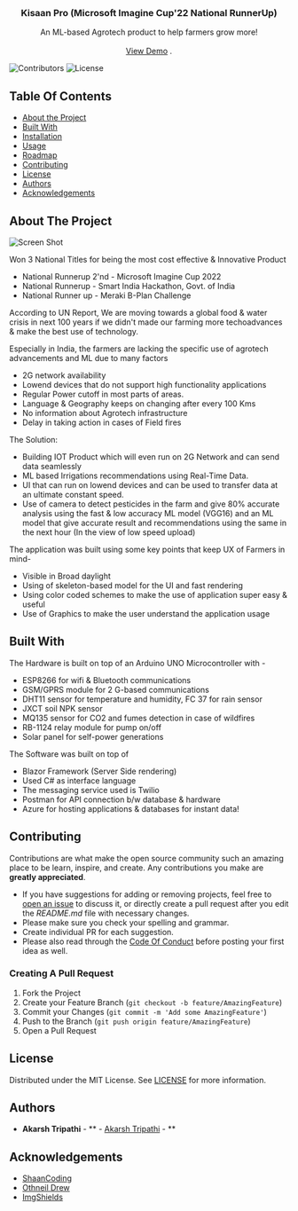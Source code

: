 <br/>
<p align="center">
  <h3 align="center">Kisaan Pro 
(Microsoft Imagine Cup'22 National RunnerUp)</h3>

  <p align="center">
    An ML-based Agrotech product to help farmers grow more!  
    <br/>
    <br/>
    <a href="https://github.com/akarsh-tripathi/Team_KisaanPro">View Demo</a>
    .
  </p>
</p>

![Contributors](https://img.shields.io/github/contributors/akarsh-tripathi/Team_KisaanPro?color=dark-green) ![License](https://img.shields.io/github/license/akarsh-tripathi/Team_KisaanPro) 

## Table Of Contents

* [About the Project](#about-the-project)
* [Built With](#built-with)
* [Installation](#installation)
* [Usage](#usage)
* [Roadmap](#roadmap)
* [Contributing](#contributing)
* [License](#license)
* [Authors](#authors)
* [Acknowledgements](#acknowledgements)

## About The Project

![Screen Shot](images/screenshot.png)

Won 3 National Titles for being the most cost effective & Innovative Product 

* National Runnerup 2'nd - Microsoft Imagine Cup 2022
* National Runnerup - Smart India Hackathon, Govt. of India 
* National Runner up - Meraki B-Plan Challenge

According to UN Report, We are moving towards a global food & water crisis in next 100 years if we didn't made our farming more techoadvances & make the best use of technology. 

Especially in India, the farmers are lacking the specific use of agrotech advancements and ML due to many factors
* 2G network availability 
* Lowend devices that do not support high functionality applications 
* Regular Power cutoff in most parts of areas.
* Language & Geography keeps on changing after every 100 Kms 
* No information about Agrotech infrastructure
* Delay in taking action in cases of Field fires 


The Solution:

* Building IOT Product which will even run on 2G Network and can send data seamlessly 
* ML based Irrigations recommendations using Real-Time Data.
* UI that can run on lowend devices and can be used to transfer data at an ultimate constant speed.
* Use of camera to detect pesticides in the farm and give 80% accurate analysis using the fast & low accuracy ML model (VGG16) and an ML model that give accurate result and recommendations using the same in the next hour (In the view of low speed upload)


The application was built using some key points that keep UX of Farmers in mind-
* Visible in Broad daylight 
* Using of skeleton-based model for the UI and fast rendering
* Using color coded schemes to make the use of application super easy & useful
* Use of Graphics to make the user understand the application usage


## Built With

The Hardware is built on top of an Arduino UNO Microcontroller with - 
* ESP8266 for wifi & Bluetooth communications 
* GSM/GPRS module for 2 G-based communications 
*  DHT11 sensor for temperature and humidity, FC 37 for rain sensor
* JXCT soil NPK sensor 
* MQ135 sensor for CO2 and fumes detection in case of wildfires
* ‎RB-1124 relay module for pump on/off
* Solar panel for self-power generations 

The Software was built on top of 
* Blazor Framework (Server Side rendering)
* Used C# as interface language
* The messaging service used is Twilio 
* Postman for API connection b/w database & hardware 
* Azure for hosting applications & databases for instant data!


## Contributing

Contributions are what make the open source community such an amazing place to be learn, inspire, and create. Any contributions you make are **greatly appreciated**.
* If you have suggestions for adding or removing projects, feel free to [open an issue](https://github.com/akarsh-tripathi/Team_KisaanPro/issues/new) to discuss it, or directly create a pull request after you edit the *README.md* file with necessary changes.
* Please make sure you check your spelling and grammar.
* Create individual PR for each suggestion.
* Please also read through the [Code Of Conduct](https://github.com/akarsh-tripathi/Team_KisaanPro/blob/main/CODE_OF_CONDUCT.md) before posting your first idea as well.

### Creating A Pull Request

1. Fork the Project
2. Create your Feature Branch (`git checkout -b feature/AmazingFeature`)
3. Commit your Changes (`git commit -m 'Add some AmazingFeature'`)
4. Push to the Branch (`git push origin feature/AmazingFeature`)
5. Open a Pull Request

## License

Distributed under the MIT License. See [LICENSE](https://github.com/akarsh-tripathi/Team_KisaanPro/blob/main/LICENSE.md) for more information.

## Authors

* **Akarsh Tripathi** - ** - [Akarsh Tripathi](https://github.com/akarsh-tripathi/) - **

## Acknowledgements

* [ShaanCoding](https://github.com/ShaanCoding/)
* [Othneil Drew](https://github.com/othneildrew/Best-README-Template)
* [ImgShields](https://shields.io/)
